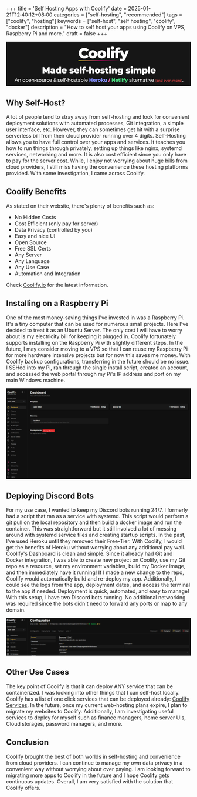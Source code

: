 +++
title = 'Self Hosting Apps with Coolify'
date = 2025-01-21T12:40:12+08:00
categories = ["self-hosting", "recommended"]
tags = ["coolify", "hosting"]
keywords = ["self-host", "self hosting", "coolify", "docker"]
description = "How to self host your apps using Coolify on VPS, Raspberry Pi and more."
draft = false
+++

![Image Description](/images/CoolifyLogo.png)

## Why Self-Host?

A lot of people tend to stray away from self-hosting and look for convenient deployment solutions with automated processes, Git integration, a simple user interface, etc. However, they can sometimes get hit with a surprise serverless bill from their cloud provider running over 4 digits. Self-Hosting allows you to have full control over your apps and services. It teaches you how to run things through privately, setting up things like nginx, systemd services, networking and more. It is also cost efficient since you only have to pay for the server cost. While, I enjoy not worrying about huge bills from cloud providers, I still miss having the convenience these hosting platforms provided. With some investigation, I came across Coolify.


## Coolify Benefits

As stated on their website, there's plenty of benefits such as:

- No Hidden Costs
- Cost Efficient (only pay for server)
- Data Privacy (controlled by you)
- Easy and nice UI
- Open Source
- Free SSL Certs
- Any Server
- Any Language
- Any Use Case
- Automation and Integration

Check [Coolify.io](https://coolify.io/) for the latest information.

## Installing on a Raspberry Pi

One of the most money-saving things I've invested in was a Raspberry Pi. It's a tiny computer that can be used for numerous small projects. Here I've decided to treat it as an Ubuntu Server. The only cost I will have to worry about is my electricity bill for keeping it plugged in. Coolify fortunately supports installing on the Raspberry Pi with slightly different steps. In the future, I may consider moving to a VPS so that I can reuse my Raspberry Pi for more hardware intensive projects but for now this saves me money. With Coolify backup configurations, transferring in the future should be no issue. I SSHed into my Pi, ran through the single install script, created an account, and accessed the web portal through my Pi's IP address and port on my main Windows machine. 

![Image Description](/images/coolifydash.png)

## Deploying Discord Bots

 For my use case, I wanted to keep my Discord bots running 24/7. I formerly had a script that ran as a service with systemd. This script would perform a git pull on the local repository and then build a docker image and run the container. This was straightforward but it still involved a lot of messing around with systemd service files and creating startup scripts. In the past, I've used Heroku until they removed their Free-Tier. With Coolify, I would get the benefits of Heroku without worrying about any additional pay wall. Coolify's Dashboard is clean and simple. Since it already had Git and Docker integration, I was able to create new project on Coolify, use my Git repo as a resource, set my environment variables, build my Docker image, and then immediately have it running! If I made a new change to the repo, Coolify would automatically build and re-deploy my app. Additionally, I could see the logs from the app, deployment dates, and access the terminal to the app if needed. Deployment is quick, automated, and easy to manage! With this setup, I have two Discord bots running. No additional networking was required since the bots didn't need to forward any ports or map to any domain. 
 
![Image Description](/images/crewaideploy.png)


## Other Use Cases

The key point of Coolify is that it can deploy ANY service that can be containerized. I was looking into other things that I can self-host locally. Coolify has a list of one click services that can be deployed already: [Coolify Services](https://coolify.io/docs/services/). In the future, once my current web-hosting plans expire, I plan to migrate my websites to Coolify. Additionally, I am investigating useful services to deploy for myself such as finance managers, home server UIs, Cloud storages, password managers, and more. 

## Conclusion

Coolify brought the best of both worlds in self-hosting and convenience from cloud providers. I can continue to manage my own data privacy in a convenient way without worrying about over paying. I am looking forward to migrating more apps to Coolify in the future and I hope Coolify gets continuous updates. Overall, I am very satisfied with the solution that Coolify offers. 
